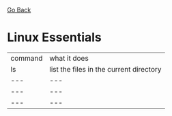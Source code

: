 [Go Back](https://github.com/arm-on/plan/blob/main/README.md)

# Linux Essentials
| | |
|-|-|
| command | what it does |
| ls | list the files in the current directory |
|---|---|
|---|---|
|---|---|